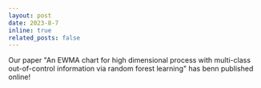 ```yaml
---
layout: post
date: 2023-8-7
inline: true
related_posts: false
---
```


Our paper "An EWMA chart for high dimensional process with multi-class out-of-control information via random forest learning" has benn published online!
